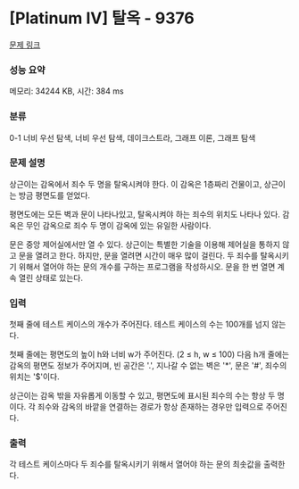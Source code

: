 # [Platinum IV] 탈옥 - 9376 

[문제 링크](https://www.acmicpc.net/problem/9376) 

### 성능 요약

메모리: 34244 KB, 시간: 384 ms

### 분류

0-1 너비 우선 탐색, 너비 우선 탐색, 데이크스트라, 그래프 이론, 그래프 탐색

### 문제 설명

<p>상근이는 감옥에서 죄수 두 명을 탈옥시켜야 한다. 이 감옥은 1층짜리 건물이고, 상근이는 방금 평면도를 얻었다.</p>

<p>평면도에는 모든 벽과 문이 나타나있고, 탈옥시켜야 하는 죄수의 위치도 나타나 있다. 감옥은 무인 감옥으로 죄수 두 명이 감옥에 있는 유일한 사람이다.</p>

<p>문은 중앙 제어실에서만 열 수 있다. 상근이는 특별한 기술을 이용해 제어실을 통하지 않고 문을 열려고 한다. 하지만, 문을 열려면 시간이 매우 많이 걸린다. 두 죄수를 탈옥시키기 위해서 열어야 하는 문의 개수를 구하는 프로그램을 작성하시오. 문을 한 번 열면 계속 열린 상태로 있는다.</p>

### 입력 

 <p>첫째 줄에 테스트 케이스의 개수가 주어진다. 테스트 케이스의 수는 100개를 넘지 않는다.</p>

<p>첫째 줄에는 평면도의 높이 h와 너비 w가 주어진다. (2 ≤ h, w ≤ 100) 다음 h개 줄에는 감옥의 평면도 정보가 주어지며, 빈 공간은 '.', 지나갈 수 없는 벽은 '*', 문은 '#', 죄수의 위치는 '<span>$</span>'이다.</p>

<p>상근이는 감옥 밖을 자유롭게 이동할 수 있고, 평면도에 표시된 죄수의 수는 항상 두 명이다. 각 죄수와 감옥의 바깥을 연결하는 경로가 항상 존재하는 경우만 입력으로 주어진다.</p>

### 출력 

 <p>각 테스트 케이스마다 두 죄수를 탈옥시키기 위해서 열어야 하는 문의 최솟값을 출력한다.</p>

